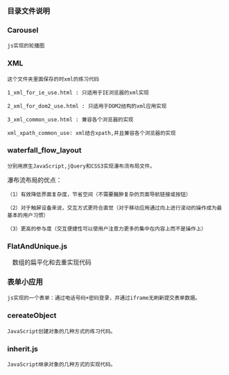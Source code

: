 ### 目录文件说明

### Carousel

    js实现的轮播图

### XML

    这个文件夹里面保存的时xml的练习代码

    1_xml_for_ie_use.html : 只适用于IE浏览器的xml实现

    2_xml_for_dom2_use.html : 只适用于DOM2结构的xml应用实现

    3_xml_common_use.html : 兼容各个浏览器的实现

    xml_xpath_common_use: xml结合xpath,并且兼容各个浏览器的实现

### waterfall_flow_layout

    分别用原生JavaScript,jQuery和CSS3实现瀑布流布局文件。

瀑布流布局的优点：

    （1）有效降低界面复杂度，节省空间（不需要臃肿复杂的页面导航链接或按钮）

    （2）对于触屏设备来说，交互方式更符合直觉（对于移动应用通过向上进行滚动的操作成为最基本的用户习惯）

    （3）更高的参与度（交互便捷性可以使用户注意力更多的集中在内容上而不是操作上）

### FlatAndUnique.js

    数组的扁平化和去重实现代码

### 表单小应用

    js实现的一个表单：通过电话号码+密码登录，并通过iframe无刷新提交表单数据。

### cereateObject

    JavaScript创建对象的几种方式的练习代码。

### inherit.js

    JavaScript继承对象的几种方式的实现代码。





